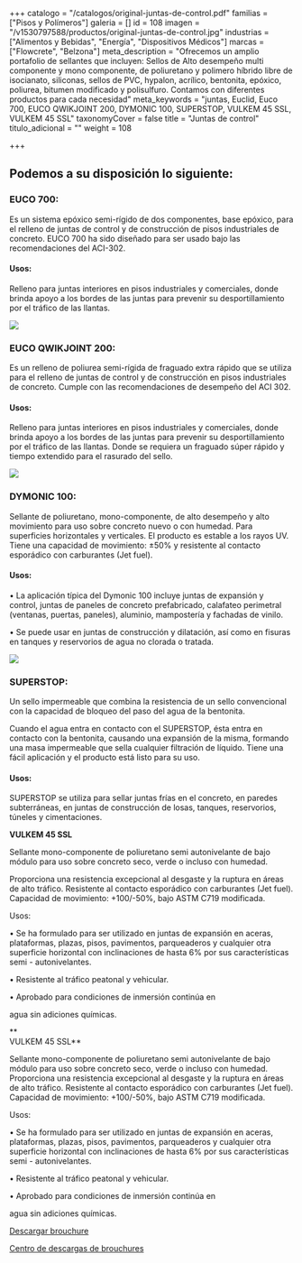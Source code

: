 +++
catalogo = "/catalogos/original-juntas-de-control.pdf"
familias = ["Pisos y Polímeros"]
galeria = []
id = 108
imagen = "/v1530797588/productos/original-juntas-de-control.jpg"
industrias = ["Alimentos y Bebidas", "Energía", "Dispositivos Médicos"]
marcas = ["Flowcrete", "Belzona"]
meta_description = "Ofrecemos un amplio portafolio de sellantes que incluyen: Sellos de Alto desempeño multi componente y mono componente, de poliuretano y polimero híbrido libre de isocianato, siliconas, sellos de PVC, hypalon, acrílico, bentonita, epóxico, poliurea, bitumen modificado y polisulfuro. Contamos con diferentes productos para cada necesidad"
meta_keywords = "juntas, Euclid, Euco 700, EUCO QWIKJOINT 200, DYMONIC 100, SUPERSTOP, VULKEM 45 SSL, VULKEM 45 SSL"
taxonomyCover = false
title = "Juntas de control"
titulo_adicional = ""
weight = 108

+++
## **Podemos a su disposición lo siguiente:**

### **EUCO 700:**

Es un sistema epóxico semi-rígido de dos componentes, base epóxico, para el relleno de juntas de control y de construcción de pisos industriales de concreto. EUCO 700 ha sido diseñado para ser usado bajo las recomendaciones del ACI-302.

#### **Usos:**

Relleno para juntas interiores en pisos industriales y comerciales, donde brinda apoyo a los bordes de las juntas para prevenir su desportillamiento por el tráfico de las llantas.

![](https://res.cloudinary.com/novatec/v1597770337/105-product-5d5ec93228d8b-euclid-euco700-2_t377lu.jpg)

### **EUCO QWIKJOINT 200:**

Es un relleno de poliurea semi-rígida de fraguado extra rápido que se utiliza para el relleno de juntas de control y de construcción en pisos industriales de concreto. Cumple con las recomendaciones de desempeño del ACI 302.

#### **Usos:**

Relleno para juntas interiores en pisos industriales y comerciales, donde brinda apoyo a los bordes de las juntas para prevenir su desportillamiento por el tráfico de las llantas. Donde se requiera un fraguado súper rápido y tiempo extendido para el rasurado del sello.

![](https://res.cloudinary.com/novatec/v1597770510/qwikjoint-euclid_zfqets.png)

### **DYMONIC 100:**

Sellante de poliuretano, mono-componente, de alto desempeño y alto movimiento para uso sobre concreto nuevo o con humedad. Para superficies horizontales y verticales. El producto es estable a los rayos UV. Tiene una capacidad de movimiento: ±50% y resistente al contacto esporádico con carburantes (Jet fuel).

#### **Usos:**

• La aplicación típica del Dymonic 100 incluye juntas de expansión y control, juntas de paneles de concreto prefabricado, calafateo perimetral (ventanas, puertas, paneles), aluminio, mampostería y fachadas de vinilo.

• Se puede usar en juntas de construcción y dilatación, así como en fisuras en tanques y reservorios de agua no clorada o tratada.

![](https://res.cloudinary.com/novatec/v1597770793/superstop_b8fgdg.png)

### **SUPERSTOP:**

Un sello impermeable que combina la resistencia de un sello convencional con la capacidad de bloqueo del paso del agua de la bentonita.

Cuando el agua entra en contacto con el SUPERSTOP, ésta entra en contacto con la bentonita, causando una expansión de la misma, formando una masa impermeable que sella cualquier filtración de líquido. Tiene una fácil aplicación y el producto está listo para su uso.

#### **Usos:**

SUPERSTOP se utiliza para sellar juntas frías en el concreto, en paredes subterráneas, en juntas de construcción de losas, tanques, reservorios, túneles y cimentaciones.

**VULKEM 45 SSL**

Sellante mono-componente de poliuretano semi autonivelante de bajo módulo para uso sobre concreto seco, verde o incluso con humedad.

Proporciona una resistencia excepcional al desgaste y la ruptura en áreas de alto tráfico. Resistente al contacto esporádico con carburantes (Jet fuel). Capacidad de movimiento: +100/-50%, bajo ASTM C719 modificada.

Usos:

• Se ha formulado para ser utilizado en juntas de expansión en aceras, plataformas, plazas, pisos, pavimentos, parqueaderos y cualquier otra superficie horizontal con inclinaciones de hasta 6% por sus características semi - autonivelantes.

• Resistente al tráfico peatonal y vehicular.

• Aprobado para condiciones de inmersión continúa en

agua sin adiciones químicas.

\**  
VULKEM 45 SSL**

Sellante mono-componente de poliuretano semi autonivelante de bajo módulo para uso sobre concreto seco, verde o incluso con humedad. Proporciona una resistencia excepcional al desgaste y la ruptura en áreas de alto tráfico. Resistente al contacto esporádico con carburantes (Jet fuel). Capacidad de movimiento: +100/-50%, bajo ASTM C719 modificada.

Usos:

• Se ha formulado para ser utilizado en juntas de expansión en aceras, plataformas, plazas, pisos, pavimentos, parqueaderos y cualquier otra superficie horizontal con inclinaciones de hasta 6% por sus características semi - autonivelantes.

• Resistente al tráfico peatonal y vehicular.

• Aprobado para condiciones de inmersión continúa en

agua sin adiciones químicas.

[Descargar brouchure](http://www.toxement.com.co/media/3779/brochure_sellos-compressed.pdf "brouchure juntas")

[Centro de descargas de brouchures](http://www.toxement.com.co/zona-t%C3%A9cnica/brochures/ "centro de descargas")